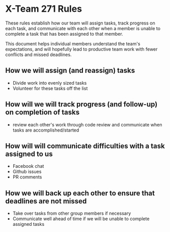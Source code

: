 # X-Team 271 Rules

These rules establish how our team will assign tasks,
track progress on each task, and communicate with each other 
when a member is unable to complete a task that has been assigned to that member.

This document helps individual members understand the team's expectations,
and will hopefully lead to productive team work with fewer conflicts
and missed deadlines.

## How we will assign (and reassign) tasks
* Divide work into evenly sized tasks
* Volunteer for these tasks off the list

## How will we will track progress (and follow-up) on completion of tasks

* review each other's work through code review and communicate when tasks are accomplished/started

## How will will communicate difficulties with a task assigned to us

* Facebook chat
* Github issues
* PR comments

## How we will back up each other to ensure that deadlines are not missed

+ Take over tasks from other group members if necessary
+ Communicate well ahead of time if we will be unable to complete assigned tasks




